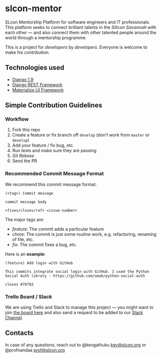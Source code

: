 # slcon-mentor
SLcon Mentorship Platform for software engineers and IT professionals. This platform seeks to connect brilliant talents in the _Silicon Savannah_ with each other &mdash; and also connect them with other talented people around the world through a mentorship programme.

This is a project for _developers_ by _developers_. Everyone is welcome to make his contribution.

## Technologies used

- [Django 1.9](https://www.djangoproject.com/) 
- [Django REST Framework](http://www.django-rest-framework.org/)
- [Materialize UI Framework](http://materializecss.com/)

## Simple Contribution Guidelines

### Workflow
1. Fork this repo
2. Create a feature or fix branch off `develop` (don't work from `master` or `develop`)
2. Add your feature / fix bug, etc.
3. Run tests and make sure they are passing
4. _Git Rebase_
5. Send the PR

### Recommended Commit Message Format
We recommend this commit message format:

```
(<tag>) Commit message

commit message body

<fixes/closes/ref> <issue-number>
```

The major tags are: 
- _feature_: The commit adds a particular feature
- _chore_: The commit is just some routine work, e.g. refactoring, renaming of file, etc.
-  _fix_: The commit fixes a bug, etc.

Here is an **example**:

```
(feature) Add login with GitHub

This commits integrate social login with GitHub. I used the Python Social Auth library - https://github.com/omab/python-social-auth

closes #78782
```

### Trello Board / Slack
We are using Trello and Slack to manage this project &mdash; you might want to join [the board here](https://trello.com/b/HCVML2aZ/slcon-mentorship) and also send a request to be added to our [Slack Channel](https://beyondelabs.slack.com).


## Contacts
In case of any questions, reach out to @kevgathuku <kev@slcon.org> or @profnandaa <prof@slcon.org>